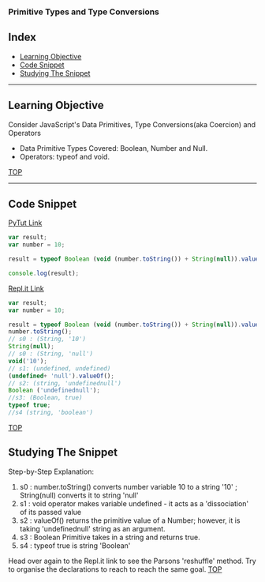 ### Primitive Types and Type Conversions

## Index
* [Learning Objective](#learning-objective)
* [Code Snippet](#code-snippet)
* [Studying The Snippet](#studying-the-snippet)


___

## Learning Objective
 Consider JavaScript's Data Primitives, Type Conversions(aka Coercion) and Operators
 * Data Primitive Types Covered: Boolean, Number and Null.
 * Operators: typeof and void.
 
[TOP](#index)

___
 
## Code Snippet

[PyTut Link](http://www.pythontutor.com/javascript.html#code=var%20result%3B%0Avar%20number%20%3D%2010%3B%0A%0Aresult%20%3D%20typeof%20Boolean%20%28void%20%28number.toString%28%29%29%20%2B%20String%28null%29%29.valueOf%28%29%3B%0A%0Aconsole.log%28result%29%3B&curInstr=4&mode=display&origin=opt-frontend.js&py=js&rawInputLstJSON=%5B%5D)

````js
var result;
var number = 10;

result = typeof Boolean (void (number.toString()) + String(null)).valueOf();

console.log(result);

````

[Repl.it Link](https://repl.it/@Joaoviana/CodeSnippet)
````js
var result;
var number = 10;

result = typeof Boolean (void (number.toString()) + String(null)).valueOf();
number.toString();
// s0 : (String, '10')
String(null);
// s0 : (String, 'null')
void('10');
// s1: (undefined, undefined)
(undefined+ 'null').valueOf();
// s2: (string, 'undefinednull')
Boolean ('undefinednull');
//s3: (Boolean, true)
typeof true;
//s4 (string, 'boolean')
````
[TOP](#index)

## Studying The Snippet

Step-by-Step Explanation:
 1. s0 : number.toString() converts number variable 10 to a string '10' ; String(null) converts it to string 'null'
 2. s1 : void operator makes variable undefined - it acts as a 'dissociation' of its passed value
 3. s2 : valueOf() returns the primitive value of a Number; however, it is taking 'undefinednull' string as an argument.
 4. s3 : Boolean Primitive takes in a string and returns true.
 5. s4 : typeof true is string 'Boolean'
 
Head over again to the Repl.it link to see the Parsons 'reshuffle' method. Try to organise the declarations to reach to reach the same goal. 
[TOP](#index)


